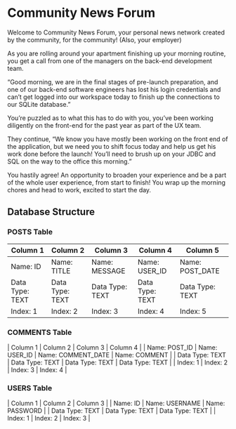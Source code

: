 # Community News Forum
Welcome to Community News Forum, your personal news network created by the community, for the community! (Also, your employer)

As you are rolling around your apartment finishing up your morning routine, you get a call from one of the managers on the back-end development team.

“Good morning, we are in the final stages of pre-launch preparation, and one of our back-end software engineers has lost his login credentials and can’t get logged into our workspace today to finish up the connections to our SQLite database.”

You’re puzzled as to what this has to do with you, you’ve been working diligently on the front-end for the past year as part of the UX team.

They continue, “We know you have mostly been working on the front end of the application, but we need you to shift focus today and help us get his work done before the launch! You’ll need to brush up on your JDBC and SQL on the way to the office this morning.”

You hastily agree! An opportunity to broaden your experience and be a part of the whole user experience, from start to finish! You wrap up the morning chores and head to work, excited to start the day.

## Database Structure
### POSTS Table

| Column 1	| Column 2	| Column 3	| Column 4	| Column 5 |
| --------  | --------  | --------- | ---------- | -------- |
| Name: ID  | Name: TITLE | Name: MESSAGE | Name: USER_ID | Name: POST_DATE |
| Data Type: TEXT | Data Type: TEXT | Data Type: TEXT | Data Type: TEXT | Data Type: TEXT |
| Index: 1  | Index: 2	| Index: 3	| Index: 4 | Index: 5 |

### COMMENTS Table

| Column 1	| Column 2	| Column 3	| Column 4 |
| Name: POST_ID | Name: USER_ID | Name: COMMENT_DATE | Name: COMMENT |
| Data Type: TEXT | Data Type: TEXT | Data Type: TEXT | Data Type: TEXT |
| Index: 1	| Index: 2	| Index: 3	| Index: 4 |

### USERS Table

| Column 1 | Column 2 | Column 3 |
| Name: ID | Name: USERNAME | Name: PASSWORD |
| Data Type: TEXT | Data Type: TEXT | Data Type: TEXT |
| Index: 1 | Index: 2	| Index: 3 |



